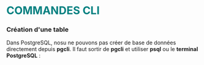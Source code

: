<h1 style="color: #008080;">COMMANDES CLI </h1>

### Création d'une table

Dans PostgreSQL, nosu ne pouvons pas créer de base de données directement depuis **pgcli**. Il faut sortir de **pgcli** et utiliser **psql** ou le **terminal PostgreSQL** :
